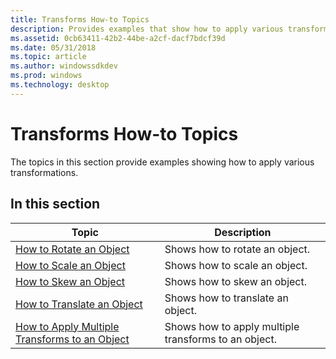 ```yaml
---
title: Transforms How-to Topics
description: Provides examples that show how to apply various transforms to objects.
ms.assetid: 0cb63411-42b2-44be-a2cf-dacf7bdcf39d
ms.date: 05/31/2018
ms.topic: article
ms.author: windowssdkdev
ms.prod: windows
ms.technology: desktop
---
```


# Transforms How-to Topics

The topics in this section provide examples showing how to apply various transformations.

## In this section



| Topic                                                                                            | Description                                                     |
|--------------------------------------------------------------------------------------------------|-----------------------------------------------------------------|
| [How to Rotate an Object](how-to-rotate.md)<br/>                                          | Shows how to rotate an object.<br/>                       |
| [How to Scale an Object](how-to-scale.md)<br/>                                            | Shows how to scale an object.<br/>                        |
| [How to Skew an Object](how-to-skew.md)<br/>                                              | Shows how to skew an object.<br/>                         |
| [How to Translate an Object](how-to-translate.md)<br/>                                    | Shows how to translate an object.<br/>                    |
| [How to Apply Multiple Transforms to an Object](how-to-apply-multiple-transforms.md)<br/> | Shows how to apply multiple transforms to an object.<br/> |



 

 

 





